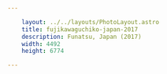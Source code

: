 ```yaml
---

    layout: ../../layouts/PhotoLayout.astro
    title: fujikawaguchiko-japan-2017
    description: Funatsu, Japan (2017)
    width: 4492
    height: 6774

---
```

